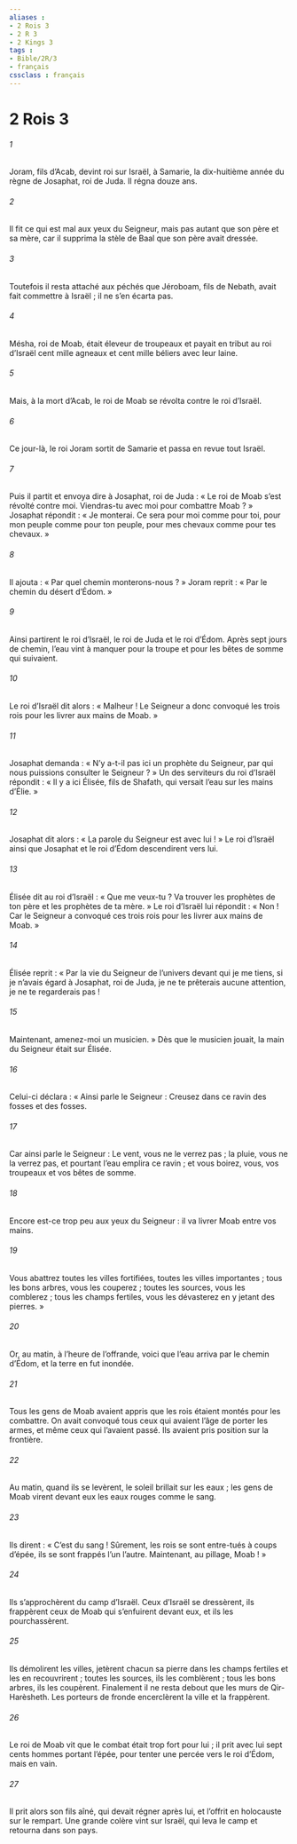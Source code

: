 ```yaml
---
aliases : 
- 2 Rois 3
- 2 R 3
- 2 Kings 3
tags : 
- Bible/2R/3
- français
cssclass : français
---
```


# 2 Rois 3

###### 1
Joram, fils d’Acab, devint roi sur Israël, à Samarie, la dix-huitième année du règne de Josaphat, roi de Juda. Il régna douze ans.
###### 2
Il fit ce qui est mal aux yeux du Seigneur, mais pas autant que son père et sa mère, car il supprima la stèle de Baal que son père avait dressée.
###### 3
Toutefois il resta attaché aux péchés que Jéroboam, fils de Nebath, avait fait commettre à Israël ; il ne s’en écarta pas.
###### 4
Mésha, roi de Moab, était éleveur de troupeaux et payait en tribut au roi d’Israël cent mille agneaux et cent mille béliers avec leur laine.
###### 5
Mais, à la mort d’Acab, le roi de Moab se révolta contre le roi d’Israël.
###### 6
Ce jour-là, le roi Joram sortit de Samarie et passa en revue tout Israël.
###### 7
Puis il partit et envoya dire à Josaphat, roi de Juda : « Le roi de Moab s’est révolté contre moi. Viendras-tu avec moi pour combattre Moab ? » Josaphat répondit : « Je monterai. Ce sera pour moi comme pour toi, pour mon peuple comme pour ton peuple, pour mes chevaux comme pour tes chevaux. »
###### 8
Il ajouta : « Par quel chemin monterons-nous ? » Joram reprit : « Par le chemin du désert d’Édom. »
###### 9
Ainsi partirent le roi d’Israël, le roi de Juda et le roi d’Édom. Après sept jours de chemin, l’eau vint à manquer pour la troupe et pour les bêtes de somme qui suivaient.
###### 10
Le roi d’Israël dit alors : « Malheur ! Le Seigneur a donc convoqué les trois rois pour les livrer aux mains de Moab. »
###### 11
Josaphat demanda : « N’y a-t-il pas ici un prophète du Seigneur, par qui nous puissions consulter le Seigneur ? » Un des serviteurs du roi d’Israël répondit : « Il y a ici Élisée, fils de Shafath, qui versait l’eau sur les mains d’Élie. »
###### 12
Josaphat dit alors : « La parole du Seigneur est avec lui ! » Le roi d’Israël ainsi que Josaphat et le roi d’Édom descendirent vers lui.
###### 13
Élisée dit au roi d’Israël : « Que me veux-tu ? Va trouver les prophètes de ton père et les prophètes de ta mère. » Le roi d’Israël lui répondit : « Non ! Car le Seigneur a convoqué ces trois rois pour les livrer aux mains de Moab. »
###### 14
Élisée reprit : « Par la vie du Seigneur de l’univers devant qui je me tiens, si je n’avais égard à Josaphat, roi de Juda, je ne te prêterais aucune attention, je ne te regarderais pas !
###### 15
Maintenant, amenez-moi un musicien. » Dès que le musicien jouait, la main du Seigneur était sur Élisée.
###### 16
Celui-ci déclara : « Ainsi parle le Seigneur : Creusez dans ce ravin des fosses et des fosses.
###### 17
Car ainsi parle le Seigneur : Le vent, vous ne le verrez pas ; la pluie, vous ne la verrez pas, et pourtant l’eau emplira ce ravin ; et vous boirez, vous, vos troupeaux et vos bêtes de somme.
###### 18
Encore est-ce trop peu aux yeux du Seigneur : il va livrer Moab entre vos mains.
###### 19
Vous abattrez toutes les villes fortifiées, toutes les villes importantes ; tous les bons arbres, vous les couperez ; toutes les sources, vous les comblerez ; tous les champs fertiles, vous les dévasterez en y jetant des pierres. »
###### 20
Or, au matin, à l’heure de l’offrande, voici que l’eau arriva par le chemin d’Édom, et la terre en fut inondée.
###### 21
Tous les gens de Moab avaient appris que les rois étaient montés pour les combattre. On avait convoqué tous ceux qui avaient l’âge de porter les armes, et même ceux qui l’avaient passé. Ils avaient pris position sur la frontière.
###### 22
Au matin, quand ils se levèrent, le soleil brillait sur les eaux ; les gens de Moab virent devant eux les eaux rouges comme le sang.
###### 23
Ils dirent : « C’est du sang ! Sûrement, les rois se sont entre-tués à coups d’épée, ils se sont frappés l’un l’autre. Maintenant, au pillage, Moab ! »
###### 24
Ils s’approchèrent du camp d’Israël. Ceux d’Israël se dressèrent, ils frappèrent ceux de Moab qui s’enfuirent devant eux, et ils les pourchassèrent.
###### 25
Ils démolirent les villes, jetèrent chacun sa pierre dans les champs fertiles et les en recouvrirent ; toutes les sources, ils les comblèrent ; tous les bons arbres, ils les coupèrent. Finalement il ne resta debout que les murs de Qir-Harèsheth. Les porteurs de fronde encerclèrent la ville et la frappèrent.
###### 26
Le roi de Moab vit que le combat était trop fort pour lui ; il prit avec lui sept cents hommes portant l’épée, pour tenter une percée vers le roi d’Édom, mais en vain.
###### 27
Il prit alors son fils aîné, qui devait régner après lui, et l’offrit en holocauste sur le rempart. Une grande colère vint sur Israël, qui leva le camp et retourna dans son pays.
